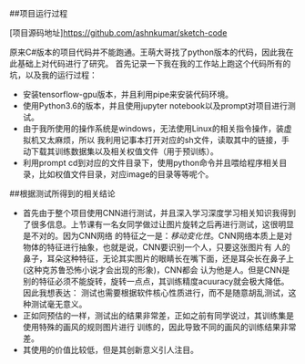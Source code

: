 ﻿##项目运行过程

[项目源码地址]https://github.com/ashnkumar/sketch-code

原来C#版本的项目代码并不能跑通。王萌大哥找了python版本的代码，因此我在此基础上对代码进行了研究。
首先记录一下我在我的工作站上跑这个代码所有的坑，以及我的运行过程：
* 安装tensorflow-gpu版本，并且利用pipe来安装代码环境。
* 使用Python3.6的版本，并且使用jupyter notebook以及prompt对项目进行测试。
* 由于我所使用的操作系统是windows，无法使用Linux的相关指令操作，装虚拟机又太麻烦，所以
我利用记事本打开对应的sh文件，读取其中的链接，手动下载其训练数据集以及相关权值文件（用于预训练）。
* 利用prompt cd到对应的文件目录下，使用python命令并且喂给程序相关目录，比如权值文件目录，对应image的目录等等呢个。

##根据测试所得到的相关结论
* 首先由于整个项目使用CNN进行测试，并且深入学习深度学习相关知识我得到了很多信息。上节课有一名女同学做过让图片旋转之后再进行测试，这很明显是不对的。因为CNN网络
的特征之一是：*移动变化性*。CNN网络本质上是对物体的特征进行抽象，也就是说，CNN要识别一个人，只要这张图片有
人的鼻子，耳朵这种特征，无论其实图片的眼睛长在嘴下面，还是耳朵长在鼻子上(这种克苏鲁恐怖小说才会出现的形象)，CNN都会
认为他是人。但是CNN是别的特征必须不能旋转，旋转一点点，其训练精度acuuracy就会极大降低。因此我想表达：
测试也需要根据软件核心性质进行，而不是随意胡乱测试，这种测试毫无意义。
* 正如同预估的一样，测试出的结果非常差，正如之前有同学说过，其训练集是使用特殊的画风的规则图片进行
训练的，因此导致不同的画风的训练结果非常差。
* 其使用的价值比较低，但是其创新意义引人注目。


